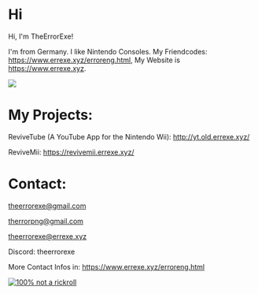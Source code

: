 # Hi
Hi, I'm TheErrorExe!

I'm from Germany. I like Nintendo Consoles. My Friendcodes: https://www.errexe.xyz/erroreng.html, My Website is https://www.errexe.xyz.

![](https://komarev.com/ghpvc/?username=TheErrorExe)

# My Projects:

ReviveTube (A YouTube App for the Nintendo Wii): http://yt.old.errexe.xyz/

ReviveMii: https://revivemii.errexe.xyz/

# Contact:

theerrorexe@gmail.com

therrorpng@gmail.com

theerrorexe@errexe.xyz

Discord: theerrorexe

More Contact Infos in: https://www.errexe.xyz/erroreng.html




[![100% not a rickroll](https://encrypted-tbn0.gstatic.com/images?q=tbn:ANd9GcS__r4ll7M_SJJO3S5osCww54ZtQPM8a5RHFA&s)](https://www.youtube.com/watch?v=dQw4w9WgXcQ)
